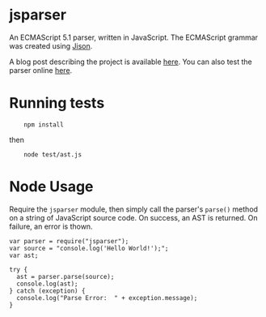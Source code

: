 jsparser
========

An ECMAScript 5.1 parser, written in JavaScript. The ECMAScript grammar was created using [Jison](https://github.com/zaach/jison).

A blog post describing the project is available [here](http://cjihrig.com/blog/creating-a-javascript-parser/). You can also test the parser online [here](http://www.cjihrig.com/development/jsparser/).

# Running tests
```
    npm install
```
  
  then
    
``` 
    node test/ast.js
```

# Node Usage

Require the `jsparser` module, then simply call the parser's `parse()` method on a string of JavaScript source code. On success, an AST is returned. On failure, an error is thown.

```
var parser = require("jsparser");
var source = "console.log('Hello World!');";
var ast;

try {
  ast = parser.parse(source);
  console.log(ast);
} catch (exception) {
  console.log("Parse Error:  " + exception.message);
}
```
